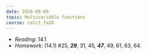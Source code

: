 ```yaml
---
date: 2020-09-09
topic: Multivariable functions
course: calc3_fa20
---
```


- *Reading*: 14.1
- *Homework*: (14.1) #25, ***29***, 31, 45, ***47***, 49, 61, 63, 64.
